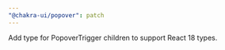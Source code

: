 ```yaml
---
"@chakra-ui/popover": patch
---
```


Add type for PopoverTrigger children to support React 18 types.

